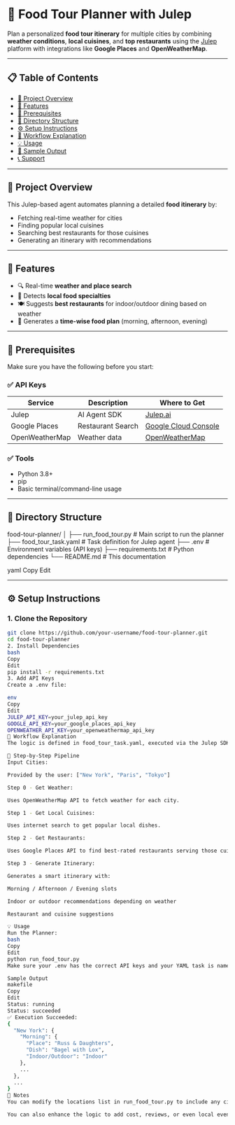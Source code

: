 # 🥘 Food Tour Planner with Julep

Plan a personalized **food tour itinerary** for multiple cities by combining **weather conditions**, **local cuisines**, and **top restaurants** using the [Julep](https://julep.ai) platform with integrations like **Google Places** and **OpenWeatherMap**.

---

## 📋 Table of Contents

- [🎯 Project Overview](#-project-overview)
- [🚀 Features](#-features)
- [🔧 Prerequisites](#-prerequisites)
- [📁 Directory Structure](#-directory-structure)
- [⚙️ Setup Instructions](#-setup-instructions)
- [🧠 Workflow Explanation](#-workflow-explanation)
- [💡 Usage](#-usage)
- [📌 Sample Output](#-sample-output)
- [📞 Support](#-support)

---

## 🎯 Project Overview

This Julep-based agent automates planning a detailed **food itinerary** by:
- Fetching real-time weather for cities
- Finding popular local cuisines
- Searching best restaurants for those cuisines
- Generating an itinerary with recommendations

---

## 🚀 Features

- 🔍 Real-time **weather and place search**
- 🍜 Detects **local food specialties**
- 🍽️ Suggests **best restaurants** for indoor/outdoor dining based on weather
- 📆 Generates a **time-wise food plan** (morning, afternoon, evening)

---

## 🔧 Prerequisites

Make sure you have the following before you start:

### ✅ API Keys
| Service         | Description              | Where to Get |
|----------------|--------------------------|---------------|
| Julep           | AI Agent SDK             | [Julep.ai](https://julep.ai) |
| Google Places   | Restaurant Search        | [Google Cloud Console](https://console.cloud.google.com/apis/library/places-backend.googleapis.com) |
| OpenWeatherMap  | Weather data             | [OpenWeatherMap](https://openweathermap.org/api) |

### ✅ Tools
- Python 3.8+
- pip
- Basic terminal/command-line usage

---

## 📁 Directory Structure

food-tour-planner/
│
├── run_food_tour.py # Main script to run the planner
├── food_tour_task.yaml # Task definition for Julep agent
├── .env # Environment variables (API keys)
├── requirements.txt # Python dependencies
└── README.md # This documentation

yaml
Copy
Edit

---

## ⚙️ Setup Instructions

### 1. Clone the Repository

```bash
git clone https://github.com/your-username/food-tour-planner.git
cd food-tour-planner
2. Install Dependencies
bash
Copy
Edit
pip install -r requirements.txt
3. Add API Keys
Create a .env file:

env
Copy
Edit
JULEP_API_KEY=your_julep_api_key
GOOGLE_API_KEY=your_google_places_api_key
OPENWEATHER_API_KEY=your_openweathermap_api_key
🧠 Workflow Explanation
The logic is defined in food_tour_task.yaml, executed via the Julep SDK.

🔄 Step-by-Step Pipeline
Input Cities:

Provided by the user: ["New York", "Paris", "Tokyo"]

Step 0 - Get Weather:

Uses OpenWeatherMap API to fetch weather for each city.

Step 1 - Get Local Cuisines:

Uses internet search to get popular local dishes.

Step 2 - Get Restaurants:

Uses Google Places API to find best-rated restaurants serving those cuisines.

Step 3 - Generate Itinerary:

Generates a smart itinerary with:

Morning / Afternoon / Evening slots

Indoor or outdoor recommendations depending on weather

Restaurant and cuisine suggestions

💡 Usage
Run the Planner:
bash
Copy
Edit
python run_food_tour.py
Make sure your .env has the correct API keys and your YAML task is named correctly.

Sample Output
makefile
Copy
Edit
Status: running
Status: succeeded
✅ Execution Succeeded:
{
  "New York": {
    "Morning": {
      "Place": "Russ & Daughters",
      "Dish": "Bagel with Lox",
      "Indoor/Outdoor": "Indoor"
    },
    ...
  },
  ...
}
📌 Notes
You can modify the locations list in run_food_tour.py to include any cities you want.

You can also enhance the logic to add cost, reviews, or even local events for full trip planning.

